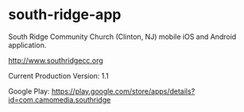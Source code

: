 south-ridge-app
=================

South Ridge Community Church (Clinton, NJ) mobile iOS and Android application.

http://www.southridgecc.org

Current Production Version: 1.1

Google Play:  https://play.google.com/store/apps/details?id=com.camomedia.southridge